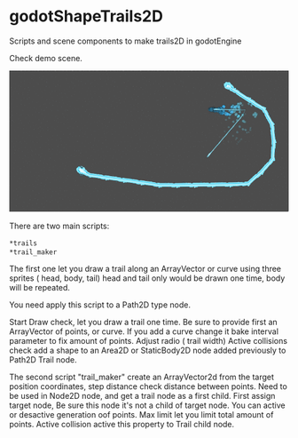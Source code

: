 # godotShapeTrails2D
Scripts and scene components to make trails2D in godotEngine

Check demo scene.

<img src="graphics/out.gif" />


There are two main scripts:

	*trails
	*trail_maker


The first one let you draw a trail along an ArrayVector or curve using three sprites ( head, body, tail)
head and tail only would be drawn one time, body will be repeated.


You need apply this script to a Path2D type node.


Start Draw check, let you draw a trail one time.
Be sure to provide first an ArrayVector of points, or curve.
If you add a curve change it bake interval parameter to fix amount of points.
Adjust radio ( trail  width)
Active collisions check add a shape to an Area2D or StaticBody2D node added previously to Path2D Trail node.


The second script "trail_maker" create an ArrayVector2d from  the target position coordinates, step distance check distance between points.
Need to be used in Node2D node, and get a trail node as a  first child. 
First assign target node,  Be sure this node it's not a child of target node.
You can active or desactive generation oof points.
Max limit let you limit total amount of points.
Active collision active this property to Trail child node. 

